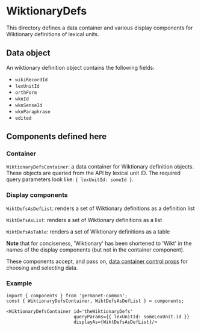 # WiktionaryDefs

This directory defines a data container and various display components
for Wiktionary definitions of lexical units.

## Data object

An wiktionary definition object contains the following fields:

  - `wikiRecordId`
  - `lexUnitId`
  - `orthForm`
  - `wknId`
  - `wknSenseId`
  - `wknParaphrase`
  - `edited`

## Components defined here

### Container

`WiktionaryDefsContainer`: a data container for Wiktionary definition
objects.  These objects are queried from the API by lexical unit ID.
The required query parameters look like: `{ lexUnitId: someId }`.

### Display components

`WiktDefsAsDefList`: renders a set of Wiktionary definitions as a
definition list

`WiktDefsAsList`: renders a set of Wiktionary definitions as a list 

`WiktDefsAsTable`: renders a set of Wiktionary definitions as a table 

**Note** that for conciseness, 'Wiktionary' has been shortened to
'Wikt' in the names of the display components (but not in the
container component).

These components accept, and pass on, [data container control
props](../DataContainer#user-content-selecting-and-choosing-data-objects) for choosing and selecting data.

### Example

```
import { components } from 'germanet-common';
const { WiktionaryDefsContainer, WiktDefsAsDefList } = components;

<WiktionaryDefsContainer id='theWiktionaryDefs'
                         queryParams={{ lexUnitId: someLexUnit.id }}
                         displayAs={WiktDefsAsDefList}/>
```
